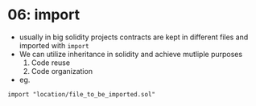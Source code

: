 # 06: import

- usually in big solidity projects contracts are kept in different files and imported with `import`
- We can utilize inheritance in solidity and achieve mutliple purposes
    1. Code reuse
    2. Code organization
- eg.
```solidity
import "location/file_to_be_imported.sol"
```
